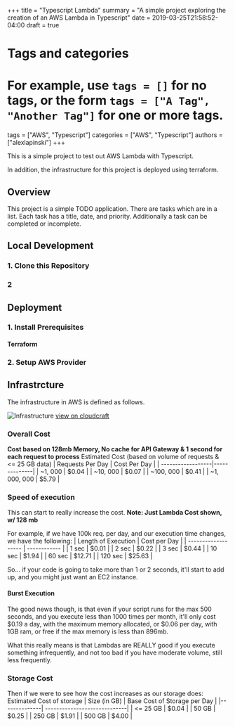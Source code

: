 +++
title = "Typescript Lambda"
summary = "A simple project exploring the creation of an AWS Lambda in Typescript"
date = 2019-03-25T21:58:52-04:00
draft = true

# Tags and categories
# For example, use `tags = []` for no tags, or the form `tags = ["A Tag", "Another Tag"]` for one or more tags.
tags = ["AWS", "Typescript"]
categories = ["AWS", "Typescript"]
authors = ["alexlapinski"]
+++

This is a simple project to test out AWS Lambda with Typescript.

In addition, the infrastructure for this project is deployed using terraform.

## Overview
This project is a simple TODO application.
There are tasks which are in a list.
Each task has a title, date, and priority.
Additionally a task can be completed or incomplete.

## Local Development
### 1. Clone this Repository
### 2

## Deployment
### 1. Install Prerequisites
#### Terraform
### 2. Setup AWS Provider
#### 

## Infrastrcture
The infrastructure in AWS is defined as follows.

![Infrastructure](./docs/images/infrastructure.svg)
[view on cloudcraft](https://cloudcraft.co/view/8bdc040f-fe19-4fee-a2c1-931452855373?key=IX2gJcdrcRUp4VvyFukOvw)

### Overall Cost
**Cost based on 128mb Memory, No cache for API Gateway & 1 second for each request to process**
Estimated Cost (based on volume of requests & <= 25 GB data)
| Requests Per Day  | Cost Per Day |
| ------------------|--------------|
|           ~1, 000 | $0.04 |
|          ~10, 000 | $0.07 |
|         ~100, 000 | $0.41 |
|      ~1, 000, 000 | $5.79 |

### Speed of execution
This can start to really increase the cost.
**Note: Just Lambda Cost shown, w/ 128 mb**

For example, if we have 100k req. per day, and our execution time changes, we have the following:
| Length of Execution | Cost per Day |
| ------------------- | ------------ |
| 1 sec | $0.01 |
| 2 sec | $0.22 |
| 3 sec | $0.44 |
| 10 sec | $1.94 |
| 60 sec | $12.71 |
| 120 sec | $25.63 |

So... if your code is going to take more than 1 or 2 seconds, it'll start to add up, and you might just want an EC2 instance.

#### Burst Execution
The good news though, is that even if your script runs for the max 500 seconds, and you execute less than 1000 times per month, it'll only cost $0.19 a day, with the maximum memory allocated, or $0.06 per day, with 1GB ram, or free if the max memory is less than 896mb.

What this really means is that Lambdas are REALLY good if you execute something infrequently, and not too bad if you have moderate volume, still less frequently.

### Storage Cost
Then if we were to see how the cost increases as our storage does:
Estimated Cost of storage
| Size (in GB) | Base Cost of Storage per Day |
|--------------| -----------------------------|
|  <= 25 GB    |      $0.04 |
|     50 GB    |      $0.25 |
|    250 GB    |      $1.91 |
|    500 GB    |      $4.00 |